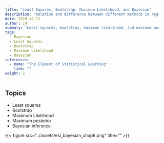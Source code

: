 ```yaml
---
title: "Least Squares, Bootstrap, Maximum Likelihood, and Bayesian"
description: "Relation and difference between different methods in regression"
date: 2020-12-12
author: LM
summary: "Least squares, bootstrap, maximum likelihood, and maximum posterior leads to the same results in many cases."
tags:
  - Bayesian
  - Least Squares
  - Bootstrap
  - Maximum Likelihood
  - Bayesian
references:
  - name: "The Element of Statistical Learning"
    link: ""
weight: 2
---
```


## Topics

- Least squares
- Bootstrap
- Maximum Likelihood
- Maximum posterior
- Bayesian inference



{{< figure src="../assets/esl_bayesian_chap8.png" title="" >}}




